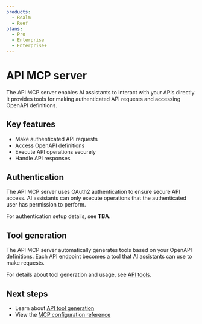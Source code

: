```yaml
---
products:
  - Realm
  - Reef
plans:
  - Pro
  - Enterprise
  - Enterprise+
---
```


# API MCP server

The API MCP server enables AI assistants to interact with your APIs directly. It provides tools for making authenticated API requests and accessing OpenAPI definitions.

## Key features

- Make authenticated API requests
- Access OpenAPI definitions
- Execute API operations securely
- Handle API responses

## Authentication

The API MCP server uses OAuth2 authentication to ensure secure API access. AI assistants can only execute operations that the authenticated user has permission to perform.

For authentication setup details, see **TBA**.

## Tool generation

The API MCP server automatically generates tools based on your OpenAPI definitions. Each API endpoint becomes a tool that AI assistants can use to make requests.

For details about tool generation and usage, see [API tools](./tools.md).

## Next steps

- Learn about [API tool generation](./tools.md)
- View the [MCP configuration reference](../../../config/mcp.md)